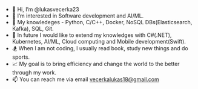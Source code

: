 - 👋 Hi, I’m @lukasvecerka23
- 👀 I’m interested in Software development and AI/ML.
- 🌱 My knowledeges - Python, C/C++, Docker, NoSQL DBs(Elasticsearch, Kafka), SQL, Git.
- 📖 In future I would like to extend my knowledges with C#(.NET), Kubernetes, AI/ML, Cloud computing and Mobile development(Swift).
- 🏂 When I am not coding, I usually read book, study new things and do sports.
- 📈 My goal is to bring efficiency and change the world to the better through my work.
- 📫 You can reach me via email vecerkalukas18@gmail.com

<!---
lukasvecerka23/lukasvecerka23 is a ✨ special ✨ repository because its `README.md` (this file) appears on your GitHub profile.
You can click the Preview link to take a look at your changes.
--->
